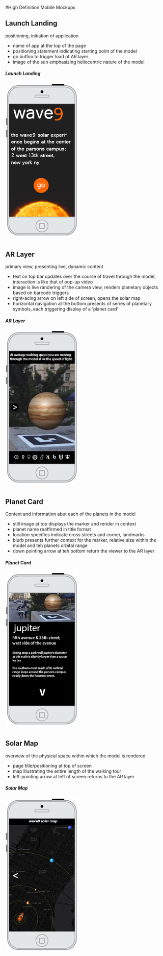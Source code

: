 #High Definition Mobile Mockups

## Launch Landing
positioning, initiation of application
- name of app at the top of the page
- positioning statement indicating starting point of the model
- go button to trigger load of AR layer
- image of the sun emphasizing heliocentric nature of the model
##### Launch Landing
![sketch01](https://github.com/moriartp/ms2/blob/master/mocks/01-launchlanding.jpg)

#
## AR Layer
primary view, presenting live, dynamic content
- text on top bar updates over the course of travel through the model, interaction is like that of pop-up video
- image is live randering of the camera view, renders planetary objects based on barcode triggers
- right-acing arrow on left side of screen, opens the solar map
- horizontal navigation at the bottom presents of series of planetary symbols, each triggering display of a 'planet card'
##### AR Layer
![sketch02](https://github.com/moriartp/ms2/blob/master/mocks/02-ARlayer.jpg)

#
## Planet Card
Context and information abut each of the planets in the model
- still image at top displays the marker and render in context
- planet name reaffirmed in title format
- location specifics indicate cross streets and corner, landmarks
- blurb presents further context for the marker, relative size within the model and teh planets orbital range
- down pointing arrow at teh bottom return the viewer to the AR layer
##### Planet Card
![sketch01](https://github.com/moriartp/ms2/blob/master/mocks/03-planetCard.jpg)

#
## Solar Map
overview of the physical space within which the model is rendered
- page title/positioning at top of screen
- map illustrating the entire length of the walking tour
- left-pointing arrow at left of screen returns to the AR layer
##### Solar Map
![sketch02](https://github.com/moriartp/ms2/blob/master/mocks/04-solarMap.jpg)